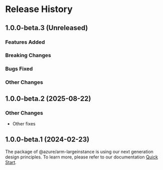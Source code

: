 # Release History

## 1.0.0-beta.3 (Unreleased)

### Features Added

### Breaking Changes

### Bugs Fixed

### Other Changes

## 1.0.0-beta.2 (2025-08-22)

### Other Changes

  - Other fixes

## 1.0.0-beta.1 (2024-02-23)

The package of @azure/arm-largeinstance is using our next generation design principles. To learn more, please refer to our documentation [Quick Start](https://aka.ms/js-track2-quickstart).
